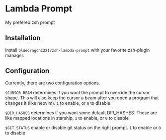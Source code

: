 # Lambda Prompt
My prefered zsh prompt

## Installation
Install `bluedragon1221/zsh-lambda-prompt` with your favorite zsh-plugin manager.

## Configuration
Currently, there are two configuration options.

`$CURSOR_BEAM` determines if you want the prompt to override the cursor shape.
This will also keep the cursor a beam after you open a program that changes it (like neovim).
`1` to enable, or `0` to disable

`$DIR_HASHES` determines if you want some default DIR_HASHES.
These are like mapped locations in starship.
`1` to enable, or `0` to disable

`$GIT_STATUS` enable or disable git status on the right prompt.
`1` to enable or `0` to disable
